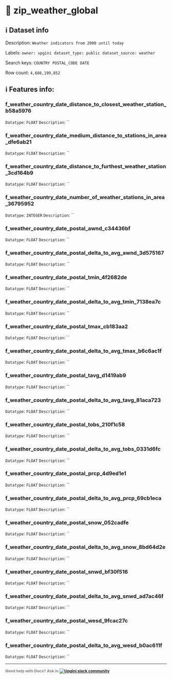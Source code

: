 # 📖 zip_weather_global 
## ℹ️ Dataset info 
Description: `Weather indicators from 2000 until today` 

Labels: ` owner: upgini ` &nbsp;` dataset_type: public ` &nbsp;` dataset_source: weather ` &nbsp;

Search keys: 
` COUNTRY ` &nbsp;` POSTAL_CODE ` &nbsp;` DATE ` &nbsp;

Row count: `4,686,199,852` 

## ℹ️ Features info:

### f_weather_country_date_distance_to_closest_weather_station_b58a5976
`Datatype`: `FLOAT`
`Description`: ``

### f_weather_country_date_medium_distance_to_stations_in_area_dfe6ab21
`Datatype`: `FLOAT`
`Description`: ``

### f_weather_country_date_distance_to_furthest_weather_station_3cd164b9
`Datatype`: `FLOAT`
`Description`: ``

### f_weather_country_date_number_of_weather_stations_in_area_36795952
`Datatype`: `INTEGER`
`Description`: ``

### f_weather_country_date_postal_awnd_c34436bf
`Datatype`: `FLOAT`
`Description`: ``

### f_weather_country_date_postal_delta_to_avg_awnd_3d575167
`Datatype`: `FLOAT`
`Description`: ``

### f_weather_country_date_postal_tmin_4f2682de
`Datatype`: `FLOAT`
`Description`: ``

### f_weather_country_date_postal_delta_to_avg_tmin_7138ea7c
`Datatype`: `FLOAT`
`Description`: ``

### f_weather_country_date_postal_tmax_cb183aa2
`Datatype`: `FLOAT`
`Description`: ``

### f_weather_country_date_postal_delta_to_avg_tmax_b6c6ac1f
`Datatype`: `FLOAT`
`Description`: ``

### f_weather_country_date_postal_tavg_d1419ab9
`Datatype`: `FLOAT`
`Description`: ``

### f_weather_country_date_postal_delta_to_avg_tavg_81aca723
`Datatype`: `FLOAT`
`Description`: ``

### f_weather_country_date_postal_tobs_210f1c58
`Datatype`: `FLOAT`
`Description`: ``

### f_weather_country_date_postal_delta_to_avg_tobs_0331d6fc
`Datatype`: `FLOAT`
`Description`: ``

### f_weather_country_date_postal_prcp_4d9ed1e1
`Datatype`: `FLOAT`
`Description`: ``

### f_weather_country_date_postal_delta_to_avg_prcp_69cb1eca
`Datatype`: `FLOAT`
`Description`: ``

### f_weather_country_date_postal_snow_052cadfe
`Datatype`: `FLOAT`
`Description`: ``

### f_weather_country_date_postal_delta_to_avg_snow_8bd64d2e
`Datatype`: `FLOAT`
`Description`: ``

### f_weather_country_date_postal_snwd_bf30f516
`Datatype`: `FLOAT`
`Description`: ``

### f_weather_country_date_postal_delta_to_avg_snwd_ad7ac46f
`Datatype`: `FLOAT`
`Description`: ``

### f_weather_country_date_postal_wesd_9fcac27c
`Datatype`: `FLOAT`
`Description`: ``

### f_weather_country_date_postal_delta_to_avg_wesd_b0ac611f
`Datatype`: `FLOAT`
`Description`: ``



---

<span style="color:grey;font-weight:700;font-size:12px">
    Need help with Docs? Ask in
    <a href="https://4mlg.short.gy/join-upgini-community">
        <img alt="Upgini slack community" src="https://img.shields.io/badge/slack-@upgini-orange.svg?logo=slack">
    </a>
</span>